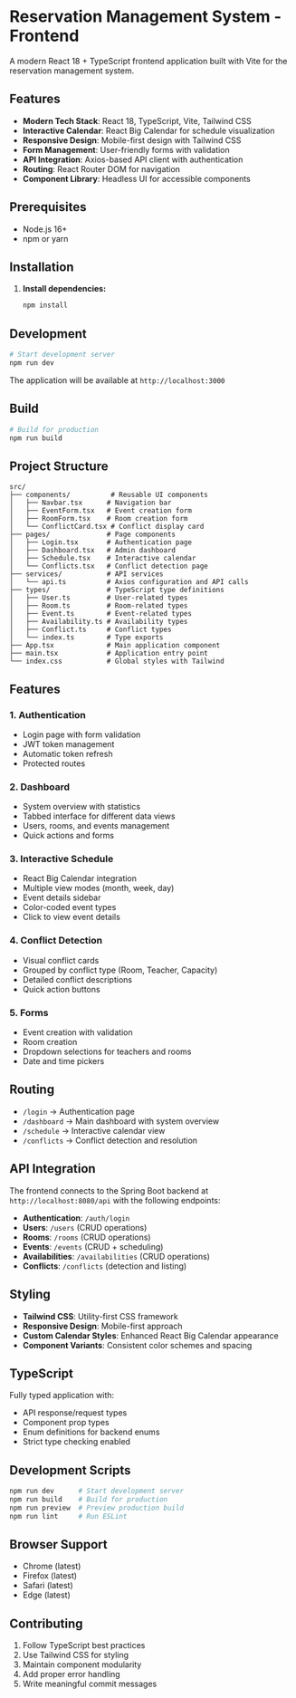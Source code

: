 # Reservation Management System - Frontend

A modern React 18 + TypeScript frontend application built with Vite for the reservation management system.

## Features

- **Modern Tech Stack**: React 18, TypeScript, Vite, Tailwind CSS
- **Interactive Calendar**: React Big Calendar for schedule visualization
- **Responsive Design**: Mobile-first design with Tailwind CSS
- **Form Management**: User-friendly forms with validation
- **API Integration**: Axios-based API client with authentication
- **Routing**: React Router DOM for navigation
- **Component Library**: Headless UI for accessible components

## Prerequisites

- Node.js 16+ 
- npm or yarn

## Installation

1. **Install dependencies:**
   ```bash
   npm install
   ```

## Development

```bash
# Start development server
npm run dev
```

The application will be available at `http://localhost:3000`

## Build

```bash
# Build for production
npm run build
```

## Project Structure

```
src/
├── components/          # Reusable UI components
│   ├── Navbar.tsx      # Navigation bar
│   ├── EventForm.tsx   # Event creation form
│   ├── RoomForm.tsx    # Room creation form
│   └── ConflictCard.tsx # Conflict display card
├── pages/              # Page components
│   ├── Login.tsx       # Authentication page
│   ├── Dashboard.tsx   # Admin dashboard
│   ├── Schedule.tsx    # Interactive calendar
│   └── Conflicts.tsx   # Conflict detection page
├── services/           # API services
│   └── api.ts          # Axios configuration and API calls
├── types/              # TypeScript type definitions
│   ├── User.ts         # User-related types
│   ├── Room.ts         # Room-related types
│   ├── Event.ts        # Event-related types
│   ├── Availability.ts # Availability types
│   ├── Conflict.ts     # Conflict types
│   └── index.ts        # Type exports
├── App.tsx             # Main application component
├── main.tsx            # Application entry point
└── index.css           # Global styles with Tailwind
```

## Features

### 1. Authentication
- Login page with form validation
- JWT token management
- Automatic token refresh
- Protected routes

### 2. Dashboard
- System overview with statistics
- Tabbed interface for different data views
- Users, rooms, and events management
- Quick actions and forms

### 3. Interactive Schedule
- React Big Calendar integration
- Multiple view modes (month, week, day)
- Event details sidebar
- Color-coded event types
- Click to view event details

### 4. Conflict Detection
- Visual conflict cards
- Grouped by conflict type (Room, Teacher, Capacity)
- Detailed conflict descriptions
- Quick action buttons

### 5. Forms
- Event creation with validation
- Room creation
- Dropdown selections for teachers and rooms
- Date and time pickers

## Routing

- `/login` → Authentication page
- `/dashboard` → Main dashboard with system overview
- `/schedule` → Interactive calendar view
- `/conflicts` → Conflict detection and resolution

## API Integration

The frontend connects to the Spring Boot backend at `http://localhost:8080/api` with the following endpoints:

- **Authentication**: `/auth/login`
- **Users**: `/users` (CRUD operations)
- **Rooms**: `/rooms` (CRUD operations)
- **Events**: `/events` (CRUD + scheduling)
- **Availabilities**: `/availabilities` (CRUD operations)
- **Conflicts**: `/conflicts` (detection and listing)

## Styling

- **Tailwind CSS**: Utility-first CSS framework
- **Responsive Design**: Mobile-first approach
- **Custom Calendar Styles**: Enhanced React Big Calendar appearance
- **Component Variants**: Consistent color schemes and spacing

## TypeScript

Fully typed application with:
- API response/request types
- Component prop types
- Enum definitions for backend enums
- Strict type checking enabled

## Development Scripts

```bash
npm run dev      # Start development server
npm run build    # Build for production
npm run preview  # Preview production build
npm run lint     # Run ESLint
```

## Browser Support

- Chrome (latest)
- Firefox (latest)
- Safari (latest)
- Edge (latest)

## Contributing

1. Follow TypeScript best practices
2. Use Tailwind CSS for styling
3. Maintain component modularity
4. Add proper error handling
5. Write meaningful commit messages
